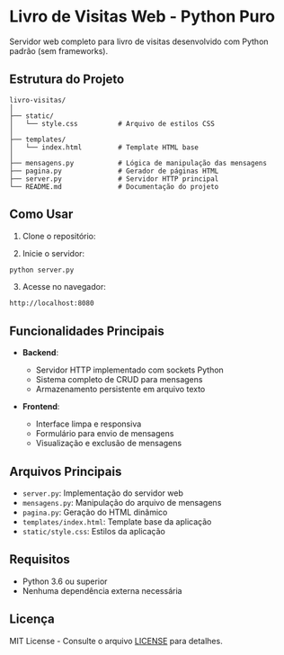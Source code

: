 # Livro de Visitas Web - Python Puro

Servidor web completo para livro de visitas desenvolvido com Python padrão (sem frameworks).

## Estrutura do Projeto

```
livro-visitas/
│
├── static/
│   └── style.css          # Arquivo de estilos CSS
│
├── templates/
│   └── index.html         # Template HTML base
│
├── mensagens.py           # Lógica de manipulação das mensagens
├── pagina.py              # Gerador de páginas HTML
├── server.py              # Servidor HTTP principal
└── README.md              # Documentação do projeto
```

## Como Usar

1. Clone o repositório:

2. Inicie o servidor:
```bash
python server.py
```

3. Acesse no navegador:
```
http://localhost:8080
```

## Funcionalidades Principais

- **Backend**:
  - Servidor HTTP implementado com sockets Python
  - Sistema completo de CRUD para mensagens
  - Armazenamento persistente em arquivo texto

- **Frontend**:
  - Interface limpa e responsiva
  - Formulário para envio de mensagens
  - Visualização e exclusão de mensagens

## Arquivos Principais

- `server.py`: Implementação do servidor web
- `mensagens.py`: Manipulação do arquivo de mensagens
- `pagina.py`: Geração do HTML dinâmico
- `templates/index.html`: Template base da aplicação
- `static/style.css`: Estilos da aplicação

## Requisitos

- Python 3.6 ou superior
- Nenhuma dependência externa necessária

## Licença

MIT License - Consulte o arquivo [LICENSE](LICENSE) para detalhes.
